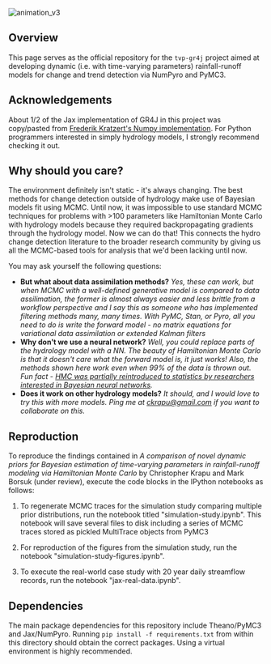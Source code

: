 ![animation_v3](https://user-images.githubusercontent.com/10506722/160662562-00b72c03-b391-41f0-968a-378630e4223c.gif)

## Overview
This page serves as the official repository for the `tvp-gr4j` project aimed at developing dynamic (i.e. with time-varying parameters) rainfall-runoff models for change and trend detection via NumPyro and PyMC3.

## Acknowledgements
About 1/2 of the Jax implementation of GR4J in this project was copy/pasted from [Frederik Kratzert's Numpy implementation](https://github.com/kratzert/RRMPG). For Python programmers interested in simply hydrology models, I strongly recommend checking it out.

## Why should you care?
The environment definitely isn't static - it's always changing. The best methods for change detection outside of hydrology make use of Bayesian models fit using MCMC. Until now, it was impossible to use standard MCMC techniques for problems with >100 parameters like Hamiltonian Monte Carlo with hydrology models  because they required backpropagating gradients through the hydrology model. Now we can do that! This connects the hydro change detection literature to the broader research community by giving us all the MCMC-based tools for analysis that we'd been lacking until now. 

You may ask yourself the following questions:

- **But what about data assimilation methods?** *Yes, these can work, but when MCMC with a well-defined generative model is compared to data assilimation, the former is almost always easier and less brittle from a workflow perspective and I say this as someone who has implemented filtering methods many, many times. With PyMC, Stan, or Pyro, all you need to do is write the forward model - no matrix equations for variational data assimilation or extended Kalman filters*
- **Why don't we use a neural network?** *Well, you could replace parts of the hydrology model with a NN. The beauty of Hamiltonian Monte Carlo is that it doesn't care what the forward model is, it just works! Also, the methods shown here work even when 99% of the data is thrown out. Fun fact - [HMC was partially reintroduced to statistics by researchers interested in Bayesian neural networks](https://arxiv.org/pdf/1206.1901.pdf).*
- **Does it work on other hydrology models?** *It should, and I would love to try this with more models. Ping me at ckrapu@gmail.com if you want to collaborate on this.*


## Reproduction
To reproduce the findings contained in *A comparison of novel dynamic priors for Bayesian estimation of time-varying parameters in rainfall-runoff modeling via Hamiltonian Monte Carlo* by Christopher Krapu and Mark Borsuk (under review), execute the code blocks in the IPython notebooks as follows:

1. To regenerate MCMC traces for the simulation study comparing multiple prior distributions, run the notebook titled "simulation-study.ipynb". This notebook will save several files to disk including a series of MCMC traces stored as pickled MultiTrace objects from PyMC3

2. For reproduction of the figures from the simulation study, run the notebook "simulation-study-figures.ipynb".

3. To execute the real-world case study with 20 year daily streamflow records, run the notebook "jax-real-data.ipynb".

## Dependencies
The main package dependencies for this repository include Theano/PyMC3 and Jax/NumPyro. Running `pip install -f requirements.txt` from within this directory should obtain the correct packages. Using a virtual environment is highly recommended.

